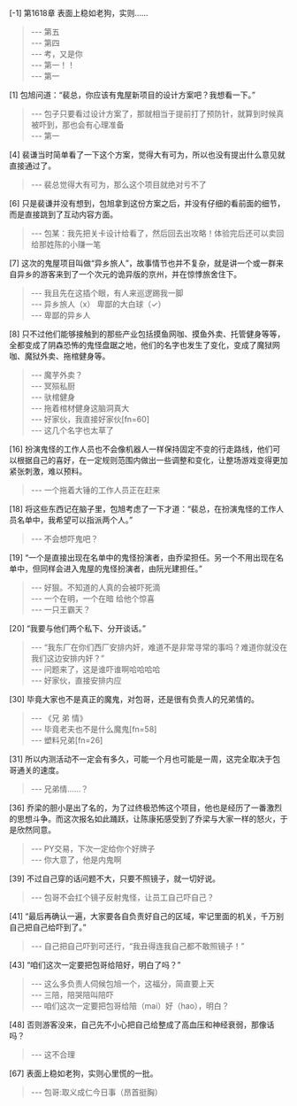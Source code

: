
[-1] 第1618章 表面上稳如老狗，实则……
>--- 第五<br>
>--- 第四<br>
>--- 考，又是你<br>
>--- 第一！！<br>
>--- 第一<br>

[1] 包旭问道：“裴总，你应该有鬼屋新项目的设计方案吧？我想看一下。”
>--- 包子只要看过设计方案了，那就相当于提前打了预防针，就算到时候真被吓到，那也会有心理准备<br>
>--- 第一<br>

[4] 裴谦当时简单看了一下这个方案，觉得大有可为，所以也没有提出什么意见就直接通过了。
>--- 裴总觉得大有可为，那么这个项目就绝对亏不了<br>

[6] 只是裴谦并没有想到，包旭拿到这份方案之后，并没有仔细的看前面的细节，而是直接跳到了互动内容方面。
>--- 包某：我先把关卡设计给看了，然后回去出攻略！体验完后还可以卖回给那姓陈的小赚一笔<br>

[7] 这次的鬼屋项目叫做“异乡旅人”，故事情节也并不复杂，就是讲一个或一群来自异乡的游客来到了一个次元的诡异版的京州，并在惊悸旅舍住下。
>--- 我且先在这插个眼，有人来巡逻踢我一脚<br>
>--- 异乡旅人（x）
卑鄙的大白球（✓）<br>
>--- 卑鄙的异乡人<br>

[8] 只不过他们能够接触到的那些产业包括摸鱼网咖、摸鱼外卖、托管健身等等，全都变成了阴森恐怖的鬼怪盘踞之地，他们的名字也发生了变化，变成了魔狱网咖、魔狱外卖、拖棺健身等。
>--- 魔芋外卖？<br>
>--- 冥殒私厨<br>
>--- 驮棺健身<br>
>--- 拖着棺材健身这脑洞真大<br>
>--- 好家伙，我直接好家伙[fn=60]<br>
>--- 这几个名字也太草了<br>

[16] 扮演鬼怪的工作人员也不会像机器人一样保持固定不变的行走路线，他们可以根据自己的喜好，在一定规则范围内做出一些调整和变化，让整场游戏变得更加紧张刺激，难以预料。
>--- 一个拖着大锤的工作人员正在赶来<br>

[18] 将这些东西记在脑子里，包旭考虑了一下才道：“裴总，在扮演鬼怪的工作人员名单中，我希望可以指派两个人。”
>--- 不会想吓鬼吧？<br>

[19] “一个是直接出现在名单中的鬼怪扮演者，由乔梁担任。另一个不用出现在名单中，但同样会进入鬼屋的鬼怪扮演者，由阮光建担任。”
>--- 好狠。不知道的人真的会被吓死滴<br>
>--- 一个在明，一个在暗
给他个惊喜<br>
>--- 一只王霸天？<br>

[20] “我要与他们两个私下、分开谈话。”
>--- “我东厂在你们西厂安排内奸，难道不是非常寻常的事吗？难道你就没在我们这边安排内奸？”<br>
>--- 问题来了，这是谁吓谁啊哈哈哈哈<br>
>--- 好家伙，直接安排内应<br>

[30] 毕竟大家也不是真正的魔鬼，对包哥，还是很有负责人的兄弟情的。
>--- 《兄 弟 情》<br>
>--- 毕竟老夫也不是什么魔鬼[fn=58]<br>
>--- 塑料兄弟[fn=26]<br>

[31] 所以内测活动不一定会有多久，可能一个月也可能是一周，这完全取决于包哥通关的速度。
>--- 兄弟情……？<br>

[36] 乔梁的胆小是出了名的，为了过终极恐怖这个项目，他也是经历了一番激烈的思想斗争。而这次报名如此踊跃，让陈康拓感受到了乔梁与大家一样的怒火，于是欣然同意。
>--- PY交易，下次一定给你个好牌子<br>
>--- 你大意了，他是内鬼啊<br>

[39] 不过自己穿的话问题不大，只要不照镜子，就一切好说。
>--- 包哥不会扛个镜子反射鬼怪，让员工自己吓自己？<br>

[41] “最后再确认一遍，大家要各自负责好自己的区域，牢记里面的机关，千万别自己把自己给吓到了。”
>--- 自己把自己吓到可还行，“我丑得连我自己都不敢照镜子！”<br>

[43] “咱们这次一定要把包哥给陪好，明白了吗？”
>--- 这么多负责人伺候包旭一个，这福分，简直要上天<br>
>--- 三陪，陪哭陪叫陪吓<br>
>--- 咱们这次一定要把包哥给陪（mai）好（hao），明白？<br>

[48] 否则游客没来，自己先不小心把自己给整成了高血压和神经衰弱，那像话吗？
>--- 这不合理<br>

[67] 表面上稳如老狗，实则心里慌的一批。
>--- 包哥:取义成仁今日事（昂首挺胸）<br>
